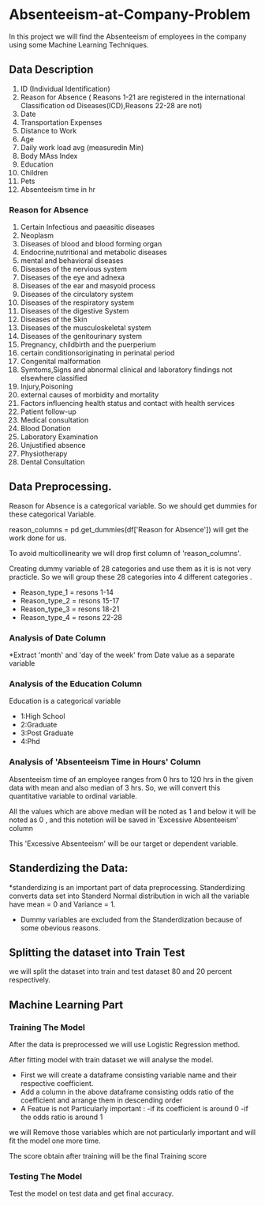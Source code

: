 # Absenteeism-at-Company-Problem
In this project we will find the Absenteeism of employees in the company using some Machine Learning Techniques.

## Data Description
01. ID (Individual Identification)
02. Reason for Absence ( Reasons 1-21 are registered in the international Classification od Diseases(ICD),Reasons 22-28 are not)
03. Date
04. Transportation Expenses
05. Distance to Work
06. Age
07. Daily work load avg (measuredin Min)
08. Body MAss Index
09. Education
10. Children
11. Pets
12. Absenteeism time in hr

### Reason for Absence
01. Certain Infectious and paeasitic diseases
02. Neoplasm
03. Diseases of blood and blood forming organ
04. Endocrine,nutritional and metabolic diseases
05. mental and behavioral diseases
06. Diseases of the nervious system
07. Diseases of the eye and adnexa
08. Diseases of the ear and masyoid process
09. Diseases of the circulatory system
10. Diseases of the respiratory system
11. Diseases of the digestive System
12. Diseases of the Skin
13. Diseases of the musculoskeletal system
14. Diseases of the genitourinary system
15. Pregnancy, childbirth and the puerperium
16. certain conditionsoriginating in perinatal period
17. Congenital malformation
18. Symtoms,Signs and abnormal clinical and laboratory findings not elsewhere classified
19. Injury,Poisoning
20. external causes of morbidity and mortality
21. Factors influencing health status and contact with health services
22. Patient follow-up
23. Medical consultation
24. Blood Donation
25. Laboratory Examination
26. Unjustified absence
27. Physiotherapy
28. Dental Consultation

## Data Preprocessing.

Reason for Absence is a categorical variable. So we should get dummies for these categorical Variable. 

reason_columns = pd.get_dummies(df['Reason for Absence']) will get the work done for us.

To avoid multicollinearity we will drop first column of 'reason_columns'.

Creating dummy variable of 28 categories and use them as it is is not very practicle. So we will group these 28 categories into 4 different categories .

* Reason_type_1 = resons 1-14
* Reason_type_2 = resons 15-17
* Reason_type_3 = resons 18-21
* Reason_type_4 = resons 22-28

### Analysis of Date Column

*Extract 'month' and 'day of the week' from Date value as a separate variable

### Analysis of the Education Column

Education is a categorical variable 

* 1:High School
* 2:Graduate
* 3:Post Graduate
* 4:Phd

### Analysis of 'Absenteeism Time in Hours' Column

Absenteeism time of an employee ranges from 0 hrs to 120 hrs in the given data with mean and also median of 3 hrs. So, we will convert this quantitative variable to ordinal variable.

All the values which are above median will be noted as 1 and below it will be noted as 0 , and this notetion will be saved in 'Excessive Absenteeism' column

This 'Excessive Absenteeism' will be our target or dependent variable.

## Standerdizing the Data:

*standerdizing is an important part of data preprocessing. Standerdizing converts data set into Standerd Normal distribution in wich all the variable have mean = 0 and Variance = 1.

* Dummy variables are excluded from the Standerdization because of some obevious reasons.

## Splitting the dataset into Train Test 

we will split the dataset into train and test dataset 80 and 20 percent respectively.

## Machine Learning Part

### Training The Model

After the data is preprocessed we will use Logistic Regression method.

After fitting model with train dataset we will analyse the model.

* First we will create a dataframe consisting variable name and their respective coefficient.
* Add a column in the above dataframe consisting odds ratio of the coefficient and arrange them in descending order
* A Featue is not Particularly important :
    -if its coefficient is around 0
    -if the odds ratio is around 1

we will Remove those variables which are not particularly important and will fit the model one more time. 

The score obtain after training will be the final Training score

### Testing The Model

Test the model on test data and get final accuracy.
